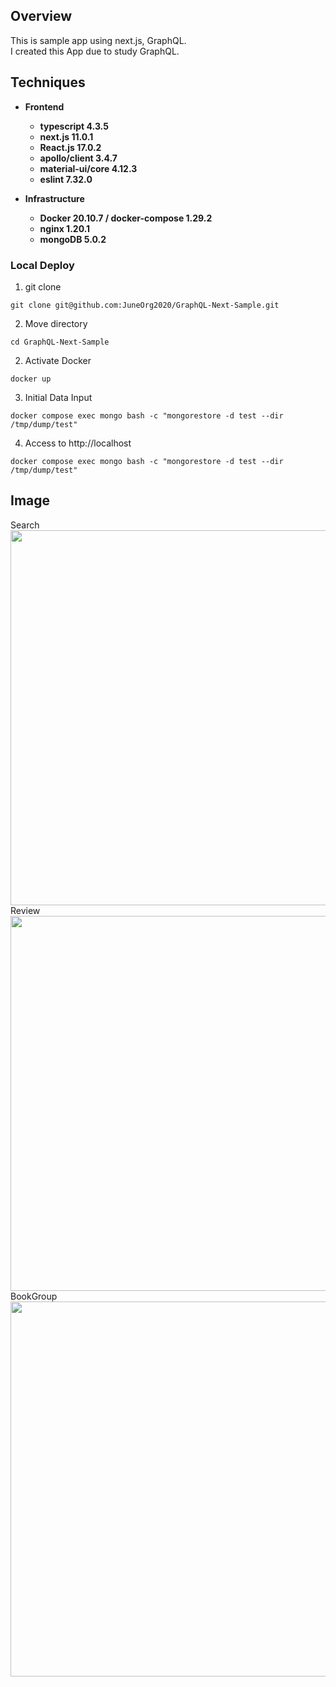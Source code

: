 ## Overview

This is sample app using next.js, GraphQL.<br>
I created this App due to study GraphQL.<br>

## Techniques

* __Frontend__
  * __typescript 4.3.5__
  * __next.js 11.0.1__
  * __React.js 17.0.2__
  * __apollo/client 3.4.7__
  * __material-ui/core 4.12.3__
  * __eslint 7.32.0__

* __Infrastructure__
  * __Docker 20.10.7 / docker-compose 1.29.2__
  * __nginx 1.20.1__
  * __mongoDB 5.0.2__

### Local Deploy

1.  git clone
```terminal
git clone git@github.com:JuneOrg2020/GraphQL-Next-Sample.git
```

2.  Move directory
```terminal
cd GraphQL-Next-Sample
```

2. Activate Docker
```terminal
docker up
```

3. Initial Data Input
```terminal
docker compose exec mongo bash -c "mongorestore -d test --dir /tmp/dump/test"
```

4. Access to http://localhost
```terminal
docker compose exec mongo bash -c "mongorestore -d test --dir /tmp/dump/test"
```

## Image
 Search <br>
<img src="https://user-images.githubusercontent.com/64642177/127508184-f72c9b82-f1fa-4408-9426-77201ab062aa.png" width=600><br>
 Review <br>
<img src="https://user-images.githubusercontent.com/64642177/127508205-2ba1684f-8e99-4654-b4e6-a903f6762ff9.png" width=600><br>
 BookGroup <br>
<img src="https://user-images.githubusercontent.com/64642177/127508210-367d3b25-8c71-41e5-ae96-104a98223180.png" width=600><br>


